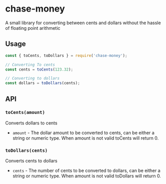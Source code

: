 # chase-money

A small library for converting between cents and dollars
without the hassle of floating point arithmetic

## Usage

```javascript
const { toCents, toDollars } = require('chase-money');

// Converting To cents
const cents = toCents(123.32);

// Converting to dollars
const dollars = toDollars(cents);
```

## API

### `toCents(amount)`

Converts dollars to cents

-  `amount` - The dollar amount to be converted to cents,
can be either a string or numeric type. When amount is not valid
toCents will return 0.


### `toDollars(cents)`

Converts cents to dollars

-  `cents` - The number of cents to be converted to dollars,
can be either a string or numeric type.  When amount is not valid
toDollars will return 0.

